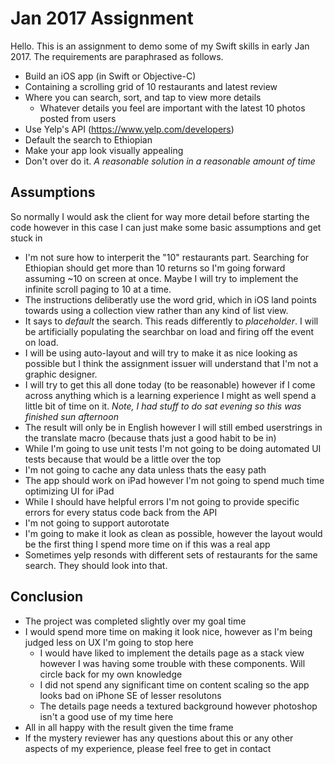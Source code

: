 #  Jan 2017 Assignment

Hello. This is an assignment to demo some of my Swift skills in early Jan 2017. The requirements are paraphrased as follows.

* Build an iOS app (in Swift or Objective-C)
* Containing a scrolling grid of 10 restaurants and latest review
* Where you can search, sort, and tap to view more details 
    * Whatever details you feel are important with the latest 10 photos posted from users
* Use Yelp's API (https://www.yelp.com/developers)
* Default the search to Ethiopian
* Make your app look visually appealing
* Don't over do it. *A reasonable solution in a reasonable amount of time*

## Assumptions

So normally I would ask the client for way more detail before starting the code however in this case I can just make some basic assumptions and get stuck in

* I'm not sure how to interperit the "10" restaurants part. Searching for Ethiopian should get more than 10 returns so I'm going forward assuming ~10 on screen at once. Maybe I will try to implement the infinite scroll paging to 10 at a time.
* The instructions deliberatly use the word grid, which in iOS land points towards using a collection view rather than any kind of list view.
* It says to *default* the search. This reads differently to *placeholder*. I will be artificially populating the searchbar on load and firing off the event on load.
* I will be using auto-layout and will try to make it as nice looking as possible but I think the assignment issuer will understand that I'm not a graphic designer.
* I will try to get this all done today (to be reasonable) however if I come across anything which is a learning experience I might as well spend a little bit of time on it. *Note, I had stuff to do sat evening so this was finished sun afternoon*
* The result will only be in English however I will still embed userstrings in the translate macro (because thats just a good habit to be in)
* While I'm going to use unit tests I'm not going to be doing automated UI tests because that would be a little over the top
* I'm not going to cache any data unless thats the easy path
* The app should work on iPad however I'm not going to spend much time optimizing UI for iPad
* While I should have helpful errors I'm not going to provide specific errors for every status code back from the API
* I'm not going to support autorotate
* I'm going to make it look as clean as possible, however the layout would be the first thing I spend more time on if this was a real app
* Sometimes yelp resonds with different sets of restaurants for the same search. They should look into that.

## Conclusion
* The project was completed slightly over my goal time
* I would spend more time on making it look nice, however as I'm being judged less on UX I'm going to stop here
    * I would have liked to implement the details page as a stack view however I was having some trouble with these components. Will circle back for my own knowledge
    * I did not spend any significant time on content scaling so the app looks bad on iPhone SE of lesser resolutons
    * The details page needs a textured background however photoshop isn't a good use of my time here
* All in all happy with the result given the time frame
* If the mystery reviewer has any questions about this or any other aspects of my experience, please feel free to get in contact




